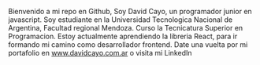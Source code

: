 Bienvenido a mi repo en Github, Soy David Cayo, un programador junior
en javascript.
Soy estudiante en la Universidad Tecnologica Nacional de Argentina, Facultad regional Mendoza.
Curso la Tecnicatura Superior en Programacion.
Estoy actualmente aprendiendo la libreria React, para ir formando mi camino como desarrollador
frontend.
Date una vuelta por mi portafolio en www.davidcayo.com.ar
o visita mi LinkedIn
